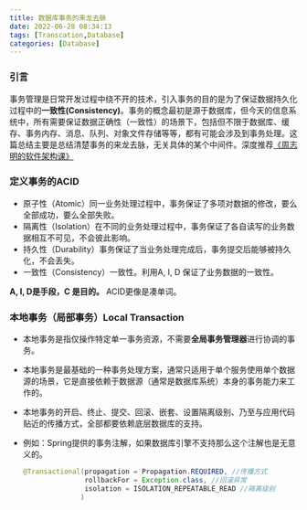 ```yaml
---
title: 数据库事务的来龙去脉
date: 2022-06-28 08:34:13
tags: [Transcation,Database]
categories: [Database]
---
```


### 引言

事务管理是日常开发过程中绕不开的技术，引入事务的目的是为了保证数据持久化过程中的**一致性(Consistency)**。事务的概念最初是源于数据库，但今天的信息系统中，所有需要保证数据正确性（一致性）的场景下，包括但不限于数据库、缓存、事务内存、消息、队列、对象文件存储等等，都有可能会涉及到事务处理。这篇总结主要是总结清楚事务的来龙去脉，无关具体的某个中间件。深度推荐[《周志明的软件架构课》](https://time.geekbang.org/column/article/319481)

### 定义事务的ACID

* 原子性（Atomic）同一业务处理过程中，事务保证了多项对数据的修改，要么全部成功，要么全部失败。
* 隔离性（Isolation）在不同的业务处理过程中，事务保证了各自读写的业务数据相互不可见，不会彼此影响。
* 持久性（Durability）事务保证了当业务处理完成后，事务提交后能够被持久化，不会丢失。
* 一致性（Consistency）一致性。利用A, I, D 保证了业务数据的一致性。

**A,  I, D是手段，C 是目的。** ACID更像是凑单词。

### 本地事务（局部事务）Local Transaction

* 本地事务是指仅操作特定单一事务资源，不需要**全局事务管理器**进行协调的事务。

* 本地事务是最基础的一种事务处理方案，通常只适用于单个服务使用单个数据源的场景，它是直接依赖于数据源（通常是数据库系统）本身的事务能力来工作的。

* 本地事务的开启、终止、提交、回滚、嵌套、设置隔离级别、乃至与应用代码贴近的传播方式，全部都要依赖底层数据库的支持。

* 例如：Spring提供的事务注解，如果数据库引擎不支持那么这个注解也是无意义的。

  ```java
  @Transactional(propagation = Propagation.REQUIRED, //传播方式
                 rollbackFor = Exception.class, //回滚异常
                 isolation = ISOLATION_REPEATABLE_READ //隔离级别
                )
  ```

  
